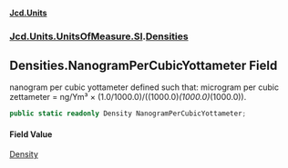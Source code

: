 #### [Jcd.Units](index.md 'index')
### [Jcd.Units.UnitsOfMeasure.SI](Jcd.Units.UnitsOfMeasure.SI.md 'Jcd.Units.UnitsOfMeasure.SI').[Densities](Densities.md 'Jcd.Units.UnitsOfMeasure.SI.Densities')

## Densities.NanogramPerCubicYottameter Field

nanogram per cubic yottameter defined such that: microgram per cubic zettameter = ng/Ym³ ×
(1.0/1000.0)/((1000.0)*(1000.0)*(1000.0)).

```csharp
public static readonly Density NanogramPerCubicYottameter;
```

#### Field Value
[Density](Density.md 'Jcd.Units.UnitTypes.Density')